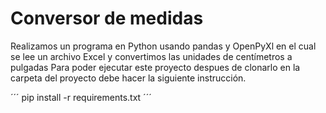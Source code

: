 # Conversor de medidas

Realizamos un programa en Python usando pandas y OpenPyXl en el cual se lee un archivo Excel y convertimos las unidades de centímetros a pulgadas
Para poder ejecutar este proyecto despues de clonarlo en la carpeta del proyecto debe hacer la siguiente instrucción.

´´´
pip install -r requirements.txt 
´´´
